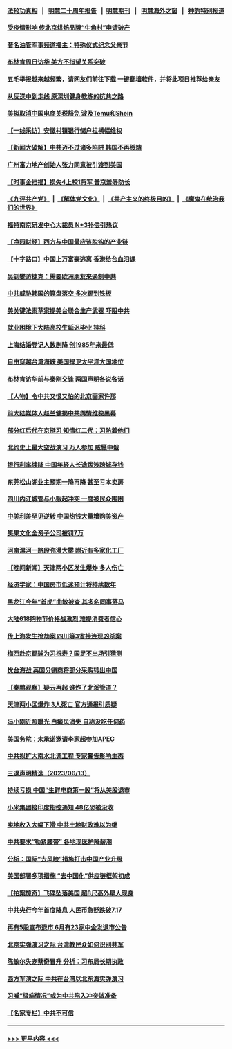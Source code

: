 #### [法轮功真相](https://github.com/gfw-breaker/truth/blob/master/README.md?t=0) &nbsp;&nbsp;|&nbsp;&nbsp; [明慧二十周年报告](https://github.com/gfw-breaker/mh-reports/blob/master/README.md?t=0) &nbsp;&nbsp;|&nbsp;&nbsp;[明慧期刊](https://github.com/gfw-breaker/mh-qikan) &nbsp;&nbsp;|&nbsp;&nbsp; [明慧海外之窗](https://github.com/gfw-breaker/mh-news/blob/master/README.md?t=0) &nbsp;&nbsp;|&nbsp;&nbsp; [神韵特别报道](https://github.com/gfw-breaker/mh-news/blob/master/shenyun.md?t=0)
#### [受疫情影响 传北京烘焙品牌“牛角村”申请破产](../pages/nsc413/n14016256.md?t=06150643) 
#### [著名油管军事频道播主：特殊仪式纪念父亲节](../pages/nsc413/n14016241.md?t=06150643) 
#### [布林肯周日访华 美方不指望关系突破](../pages/nsc413/n14016181.md?t=06150643) 
#### 五毛举报越来越频繁，请网友们前往下载 [一键翻墙软件](https://github.com/gfw-breaker/ssr-accounts)，并将此项目推荐给亲友
#### [从反送中到走线 原深圳健身教练的抗共之路](../pages/nsc413/n14016183.md?t=06150643) 
#### [美拟取消中国电商关税豁免 波及Temu和Shein](../pages/nsc413/n14016163.md?t=06150643) 
#### [【一线采访】安徽村镇银行储户拉横幅维权](../pages/nsc413/n14016196.md?t=06150643) 
#### [【新闻大破解】中共迈不过诸多陷阱 韩国不再绥靖](../pages/nsc413/n14016083.md?t=06150643) 
#### [广州富力地产创始人张力同意被引渡到美国](../pages/nsc413/n14016177.md?t=06150643) 
#### [【时事金扫描】损失4上校1将军 普京羞辱防长](../pages/nsc413/n14016107.md?t=06150643) 
#### [《九评共产党》](https://github.com/begood0513/9ping.md/blob/master/README.md) &nbsp;|&nbsp; [《解体党文化》](../../../../jtdwh.md/blob/master/README.md)  &nbsp;|&nbsp; [《共产主义的终极目的》](../../../../gczydzjmd.md/blob/master/README.md) &nbsp;|&nbsp; [《魔鬼在统治我们的世界》](../../../../mgztzwmdsj.md/blob/master/README.md) 
#### [福特南京研发中心大裁员 N+3补偿引热议](../pages/nsc413/n14015904.md?t=06150643) 
#### [【净园财经】西方与中国最应该脱钩的产业链](../pages/nsc413/n14016113.md?t=06150643) 
#### [【十字路口】中国上万富豪逃离 香港给台血泪课](../pages/nsc413/n14016018.md?t=06150643) 
#### [吴钊燮访捷克：需要欧洲朋友来遏制中共](../pages/nsc413/n14016112.md?t=06150643) 
#### [中共威胁韩国的算盘落空 多次踢到铁板](../pages/nsc413/n14016130.md?t=06150643) 
#### [美关键法案草案提美台联合生产武器 吓阻中共](../pages/nsc413/n14015717.md?t=06150643) 
#### [就业困境下大陆高校生延迟毕业 挂科](../pages/nsc413/n14016043.md?t=06150643) 
#### [上海结婚登记人数剧降 创1985年来最低](../pages/nsc413/n14015997.md?t=06150643) 
#### [自由穿越台湾海峡 美国捍卫太平洋大国地位](../pages/nsc413/n14015222.md?t=06150643) 
#### [布林肯访华前与秦刚交锋 两国声明各说各话](../pages/nsc413/n14016061.md?t=06150643) 
#### [【人物】令中共又恨又怕的北京画家许那](../pages/nsc413/n14015698.md?t=06150643) 
#### [前大陆媒体人赵兰健揭中共舆情维稳黑幕](../pages/nsc413/n14015610.md?t=06150643) 
#### [部分红后代在京挺习 知情红二代：习防着他们](../pages/nsc413/n14015955.md?t=06150643) 
#### [北约史上最大空战演习 万人参加 威慑中俄](../pages/nsc413/n14016016.md?t=06150643) 
#### [银行利率续降 中国年轻人长途跋涉跨城存钱](../pages/nsc413/n14015940.md?t=06150643) 
#### [东莞松山湖业主预期一降再降 甚至亏本卖房](../pages/nsc413/n14015956.md?t=06150643) 
#### [四川内江城管与小贩起冲突 一度被民众围困](../pages/nsc413/n14015922.md?t=06150643) 
#### [中美利差罕见逆转 中国热钱大量增购美资产](../pages/nsc413/n14015938.md?t=06150643) 
#### [笑果文化全资子公司被罚7万](../pages/nsc413/n14015874.md?t=06150643) 
#### [河南漯河一路段弥漫大雾 附近有多家化工厂](../pages/nsc413/n14015894.md?t=06150643) 
#### [【晚间新闻】天津两小区发生爆炸 多人伤亡](../pages/nsc413/n14015882.md?t=06150643) 
#### [经济学家：中国房市低迷预计将持续数年](../pages/nsc413/n14015877.md?t=06150643) 
#### [黑龙江今年“首虎”曲敏被查 其多名同事落马](../pages/nsc413/n14015802.md?t=06150643) 
#### [大陆618购物节价格战激烈 难提消费者信心](../pages/nsc413/n14015758.md?t=06150643) 
#### [传上海发生抢劫案 四川等3省接连现凶杀案](../pages/nsc413/n14015799.md?t=06150643) 
#### [梅西赴京踢球为习祝寿？国足不出场引猜测](../pages/nsc413/n14015755.md?t=06150643) 
#### [忧台海战 英国分销商将部分采购转出中国](../pages/nsc413/n14015680.md?t=06150643) 
#### [【秦鹏观察】疑云再起 谁炸了北溪管道？](../pages/nsc413/n14015554.md?t=06150643) 
#### [天津两小区爆炸 3人死亡 官方通报引质疑](../pages/nsc413/n14015629.md?t=06150643) 
#### [冯小刚近照曝光 白癜风消失 自称没吃任何药](../pages/nsc413/n14015589.md?t=06150643) 
#### [美国务院：未承诺邀请李家超参加APEC](../pages/nsc413/n14015549.md?t=06150643) 
#### [中共拟扩大南水北调工程 专家警告影响生态](../pages/nsc413/n14015409.md?t=06150643) 
#### [三退声明精选（2023/06/13）](../pages/nsc413/n14015588.md?t=06150643) 
#### [持续亏损 中国“生鲜电商第一股”将从美股退市](../pages/nsc413/n14015570.md?t=06150643) 
#### [小米集团接印度指控通知 48亿恐被没收](../pages/nsc413/n14015559.md?t=06150643) 
#### [卖地收入大幅下滑 中共土地财政难以为继](../pages/nsc413/n14015523.md?t=06150643) 
#### [中共要求“勒紧腰带” 各地现医护降薪潮](../pages/nsc413/n14015524.md?t=06150643) 
#### [分析：国际“去风险”措施打击中国产业升级](../pages/nsc413/n14015517.md?t=06150643) 
#### [美国部署多项措施 “去中国化”供应链框架初成](../pages/nsc413/n14015493.md?t=06150643) 
#### [【拍案惊奇】飞碟坠落美国 超8尺高外星人现身](../pages/nsc413/n14015384.md?t=06150643) 
#### [中共央行今年首度降息 人民币急贬跌破7.17](../pages/nsc413/n14015432.md?t=06150643) 
#### [再有5股宣布退市 6月有23家中企发退市公告](../pages/nsc413/n14015448.md?t=06150643) 
#### [北京实弹演习之际 台湾教民众如何识别共军](../pages/nsc413/n14015462.md?t=06150643) 
#### [陈敏尔失宠蔡奇冒升 分析：习布局长期执政](../pages/nsc413/n14015449.md?t=06150643) 
#### [西方军演之际 中共在台湾以北东海实弹演习](../pages/nsc413/n14015433.md?t=06150643) 
#### [习喊“极端情况”或为中共陷入冲突做准备](../pages/nsc413/n14015232.md?t=06150643) 
#### [【名家专栏】中共不可信](../pages/nsc413/n14015311.md?t=06150643) 

----
#### [ >>> 更早内容 <<< ](../indexes/nsc413-earlier.md)
